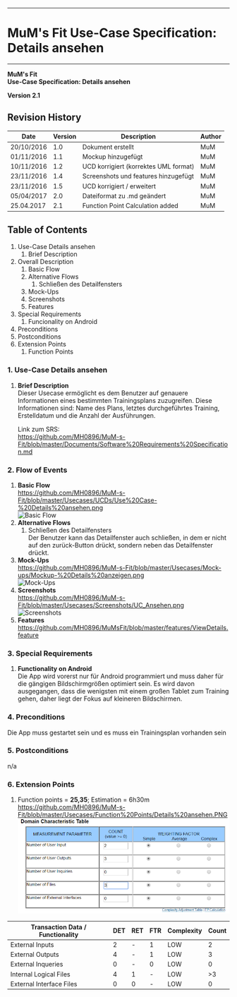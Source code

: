 -------------
# MuM's Fit Use-Case Specification: Details ansehen #
-------------
**MuM's Fit**  
**Use-Case Specification: Details ansehen**

**Version 2.1**

## Revision History ##
|Date|Version|Description|Author|
|----|----|----|----|
|20/10/2016|1.0|Dokument erstellt|MuM
|01/11/2016|1.1|Mockup hinzugefügt|MuM|
|10/11/2016|1.2|UCD korrigiert (korrektes UML format)|MuM|
|23/11/2016|1.4|Screenshots und features hinzugefügt|MuM|
|23/11/2016|1.5|UCD korrigiert / erweitert|MuM|
|05/04/2017|2.0|Dateiformat zu .md geändert|MuM|
|25.04.2017|2.1|Function Point Calculation added|MuM|

## Table of Contents ##
1. Use-Case Details ansehen
	1. Brief Description
2. Overall Description
	1. Basic Flow
	2. Alternative Flows
		1. Schließen des Detailfensters
	4. Mock-Ups
	5. Screenshots
	6. Features
3. Special Requirements
	1. Funcionality on Android
4. Preconditions
5. Postconditions
6. Extension Points
	1. Function Points

### 1. Use-Case Details ansehen ###
1. **Brief Description**  
Dieser Usecase ermöglicht es dem Benutzer auf genauere Informationen eines bestimmten Trainingsplans zuzugreifen. Diese Informationen sind: Name des Plans, letztes durchgeführtes Training, Erstelldatum und die Anzahl der Ausführungen.

	Link zum SRS:   
	<a href="https://github.com/MH0896/MuM-s-Fit/blob/master/Documents/Software%20Requirements%20Specification.md">https://github.com/MH0896/MuM-s-Fit/blob/master/Documents/Software%20Requirements%20Specification.md</a>

### 2. Flow of Events ###
1. **Basic Flow**  
<a href="https://github.com/MH0896/MuM-s-Fit/blob/master/Usecases/UCDs/Use%20Case-%20Details%20ansehen.png">https://github.com/MH0896/MuM-s-Fit/blob/master/Usecases/UCDs/Use%20Case-%20Details%20ansehen.png</a>  
![Basic Flow](https://github.com/MH0896/MuM-s-Fit/blob/master/Usecases/UCDs/Use%20Case-%20Details%20ansehen.png "Basic Flow")
2. **Alternative Flows**
	1. Schließen des Detailfensters  
Der Benutzer kann das Detailfenster auch schließen, in dem er nicht auf den zurück-Button drückt, sondern neben das Detailfenster drückt.
3. **Mock-Ups**  
<a href="https://github.com/MH0896/MuM-s-Fit/blob/master/Usecases/Mock-ups/Mockup-%20Details%20anzeigen.png">https://github.com/MH0896/MuM-s-Fit/blob/master/Usecases/Mock-ups/Mockup-%20Details%20anzeigen.png</a>  
![Mock-Ups](https://github.com/MH0896/MuM-s-Fit/blob/master/Usecases/Mock-ups/Mockup-%20Details%20anzeigen.png "Mock-Ups")
4. **Screenshots**  
<a href="https://github.com/MH0896/MuM-s-Fit/blob/master/Usecases/Screenshots/UC_Ansehen.png">https://github.com/MH0896/MuM-s-Fit/blob/master/Usecases/Screenshots/UC_Ansehen.png</a>  
![Screenshots](https://github.com/MH0896/MuM-s-Fit/blob/master/Usecases/Screenshots/UC_Ansehen.png "Screenshots")
5. **Features**  
<a href="https://github.com/MH0896/MuMsFit/blob/master/features/ViewDetails.feature">https://github.com/MH0896/MuMsFit/blob/master/features/ViewDetails.feature</a>

### 3. Special Requirements ###
1. **Functionality on Android**  
Die App wird vorerst nur für Android programmiert und muss daher für die gängigen Bildschirmgrößen optimiert sein. Es wird davon ausgegangen, dass die wenigsten mit einem großen Tablet zum Training gehen, daher liegt der Fokus auf kleineren Bildschirmen.

### 4. Preconditions ###
Die App muss gestartet sein und es muss ein Trainingsplan vorhanden sein

### 5. Postconditions ###
n/a

### 6. Extension Points ###
1. Function points = **25,35**; Estimation = 6h30m   
<a href="https://github.com/MH0896/MuM-s-Fit/blob/master/Usecases/Function%20Points/Details%20ansehen.PNG">https://github.com/MH0896/MuM-s-Fit/blob/master/Usecases/Function%20Points/Details%20ansehen.PNG</a>  
![FPs](https://github.com/MH0896/MuM-s-Fit/blob/master/Usecases/Function%20Points/Details%20ansehen.PNG "FPs")  

|Transaction Data / Functionality|DET|RET|FTR|Complexity|Count|
|----|----|----|----|----|----|
|External Inputs|2|-|1|LOW|2|
|External Outputs|4|-|1|LOW|3|
|External Inqueries|0|-|0|LOW|0|
|Internal Logical Files|4|1|-|LOW|>3|
|External Interface Files|0|0|-|LOW|0|